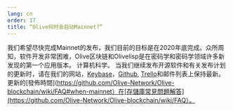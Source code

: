 ```yaml
---
lang: cn
order: 17
title: “Olive何时会启动Mainnet?”
---
```

我们希望尽快完成Mainnet的发布，我们目前的目标是在2020年底完成。众所周知，软件开发非常困难，Olive区块链和Olivelisp是在密码学和密码学领域许多新发现的第一个应用版本。 计算机科学。 当我们继续发布开源软件和有关发布计划的更新时，请在我们的网站，[Keybase](https://keybase.io/team/Olive_network.public)，[Github](https://github.com/Olive-Network/), [Trello](https://trello.com/b/ZuNx7sET/engineering-core)和邮件列表上保持最新。 更新的[發佈時間](https://github.com/Olive-Network/Olive-blockchain/wiki/FAQ#when-mainnet）在[存儲庫常見問題解答](https://github.com/Olive-Network/Olive-blockchain/wiki/FAQ）。
